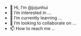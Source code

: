 - 👋 Hi, I’m @jojunhui
- 👀 I’m interested in ...
- 🌱 I’m currently learning ...
- 💞️ I’m looking to collaborate on ...
- 📫 How to reach me ...

<!---
jojunhui/jojunhui is a ✨ special ✨ repository because its `README.md` (this file) appears on your GitHub profile.
You can click the Preview link to take a look at your changes.
--->
